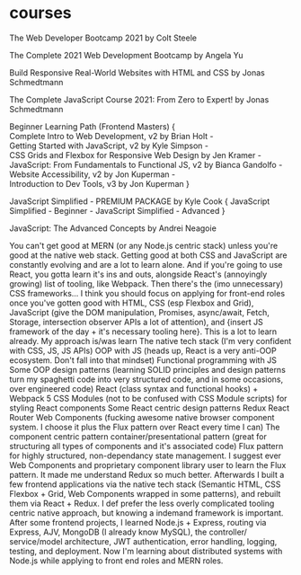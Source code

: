 # courses

The Web Developer Bootcamp 2021 by Colt Steele

The Complete 2021 Web Development Bootcamp by Angela Yu

Build Responsive Real-World Websites with HTML and CSS by Jonas Schmedtmann

The Complete JavaScript Course 2021: From Zero to Expert! by Jonas Schmedtmann

Beginner Learning Path (Frontend Masters) {<br>
Complete Intro to Web Development, v2 by Brian Holt - <br>
Getting Started with JavaScript, v2 by Kyle Simpson - <br>
CSS Grids and Flexbox for Responsive Web Design by Jen Kramer - <br>
JavaScript: From Fundamentals to Functional JS, v2 by Bianca Gandolfo - <br>
Website Accessibility, v2 by Jon Kuperman - <br>
Introduction to Dev Tools, v3 by Jon Kuperman }

JavaScript Simplified - PREMIUM PACKAGE by Kyle Cook {
JavaScript Simplified - Beginner - JavaScript Simplified - Advanced
}

JavaScript: The Advanced Concepts by Andrei Neagoie




You can't get good at MERN (or any Node.js centric stack) unless you're good at the native web stack. Getting good at both CSS and JavaScript are constantly evolving and are a lot to learn alone. And if you're going to use React, you gotta learn it's ins and outs, alongside React's (annoyingly growing) list of tooling, like Webpack. Then there's the (imo unnecessary) CSS frameworks...
I think you should focus on applying for front-end roles once you've gotten good with HTML, CSS (esp Flexbox and Grid), JavaScript (give the DOM manipulation, Promises, async/await, Fetch, Storage, intersection observer APIs a lot of attention), and {insert JS framework of the day + it's necessary tooling here}.
This is a lot to learn already.
My approach is/was learn
The native tech stack (I'm very confident with CSS, JS, JS APIs)
OOP with JS (heads up, React is a very anti-OOP ecosystem. Don't fall into that mindset)
Functional programming with JS
Some OOP design patterns (learning SOLID principles and design patterns turn my spaghetti code into very structured code, and in some occasions, over engineered code)
React (class syntax and functional hooks) + Webpack 5
CSS Modules (not to be confused with CSS Module scripts) for styling React components
Some React centric design patterns
Redux
React Router
Web Components (fucking awesome native browser component system. I choose it plus the Flux pattern over React every time I can)
The component centric pattern container/presentational pattern (great for structuring all types of components and it's associated code)
Flux pattern for highly structured, non-dependancy state management. I suggest ever Web Components and proprietary component library user to learn the Flux pattern. It made me understand Redux so much better.
Afterwards I built a few frontend applications via the native tech stack (Semantic HTML, CSS Flexbox + Grid, Web Components wrapped in some patterns), and rebuilt them via React + Redux. I def prefer the less overly complicated tooling centric native approach, but knowing a indemand framework is important. After some frontend projects, I learned Node.js + Express, routing via Express, AJV, MongoDB (I already know MySQL), the controller/ service/model architecture, JWT authentication, error handling, logging, testing, and deployment. Now I'm learning about distributed systems with Node.js while applying to front end roles and MERN roles.
